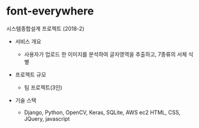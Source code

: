 # font-everywhere
시스템종합설계 프로젝트 (2018-2)


- 서비스 개요
  - 사용자가 업로드 한 이미지를 분석하여 글자영역을 추출하고, 7종류의 서체 식별
  
- 프로젝트 규모
  -  팀 프로젝트(3인)

- 기술 스택
  - Django, Python, OpenCV, Keras, SQLite, AWS ec2 HTML, CSS, JQuery, javascript


